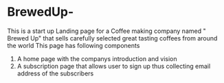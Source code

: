 # BrewedUp-
This is a start up Landing page for a Coffee making company named " Brewed Up" that sells carefully selected great tasting coffees from around the world
This page has following components 
1) A home page with the companys introduction and vision
2) A subscription page that allows user to sign up thus collecting email address of the subscribers 
